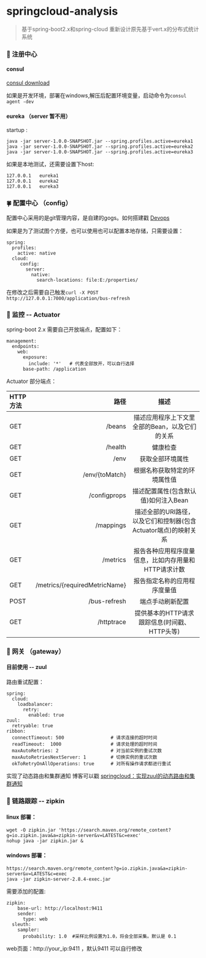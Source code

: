 # springcloud-analysis

> 基于spring-boot2.x和spring-cloud 重新设计原先基于vert.x的分布式统计系统

### 🌈 注册中心 

#### consul 

[consul download](http://www.consul.io/)

如果是开发环境，部署在windows,解压后配置环境变量，启动命令为``consul agent -dev``

#### eureka （server 暂不用） 

startup :

```
java -jar server-1.0.0-SNAPSHOT.jar --spring.profiles.active=eureka1
java -jar server-1.0.0-SNAPSHOT.jar --spring.profiles.active=eureka2
java -jar server-1.0.0-SNAPSHOT.jar --spring.profiles.active=eureka3
```

如果是本地测试，还需要设置下host:

```
127.0.0.1   eureka1
127.0.0.1   eureka2
127.0.0.1   eureka3
```

### 🍀 配置中心 （config） 

配置中心采用的是git管理内容，是自建的gogs。如何搭建戳 [Devops](http://7le.top/2017/10/09/%E7%8E%A9%E8%80%8DDevops%20Git+Gogs+Jenkins+Docker)

如果是为了测试图个方便，也可以使用也可以配置本地存储，只需要设置：

```
spring:
  profiles:
    active: native
  cloud:
     config:
       server:
         native:
           search-locations: file:E:/properties/ 
```
在修改之后需要自己触发``curl -X POST http://127.0.0.1:7000/application/bus-refresh``


### 🍁 监控 -- Actuator

spring-boot 2.x 需要自己开放端点，配置如下：
```
management:
  endpoints:
    web:
      exposure:
        include: '*'   # 代表全部放开，可以自行选择
      base-path: /application
```
Actuator 部分端点：

| HTTP 方法|     路径|   描述|
| :-------- | --------:| :------: |
|GET|/beans|描述应用程序上下文里全部的Bean，以及它们的关系|
|GET|/health|健康检查     |
|GET|/env|获取全部环境属性     |
|GET|/env/{toMatch}|根据名称获取特定的环境属性值     |
|GET|/configprops|描述配置属性(包含默认值)如何注入Bean     |
|GET|/mappings| 描述全部的URI路径，以及它们和控制器(包含Actuator端点)的映射关系    |
|GET|/metrics|报告各种应用程序度量信息，比如内存用量和HTTP请求计数   |
|GET|/metrics/{requiredMetricName}|报告指定名称的应用程序度量值     |
|POST|/bus-refresh|端点手动刷新配置     |
|GET|/httptrace|提供基本的HTTP请求跟踪信息(时间戳、HTTP头等)     |


### 🐧 网关 （gateway）

#### 目前使用 -- zuul

路由重试配置：

```
spring:
  cloud:
    loadbalancer:
      retry:
        enabled: true
zuul:
  retryable: true
ribbon:
  connectTimeout: 500                 # 请求连接的超时时间
  readTimeout:  1000                  # 请求处理的超时时间
  maxAutoRetries: 2                   # 对当前实例的重试次数
  maxAutoRetriesNextServer: 1         # 切换实例的重试次数
  okToRetryOnAllOperations: true      # 对所有操作请求都进行重试
```

实现了动态路由和集群通知  博客可以戳 [springcloud：实现zuul的动态路由和集群通知](http://7le.top/2018/04/18/springcloud%EF%BC%9A%E5%AE%9E%E7%8E%B0zuul%E7%9A%84%E5%8A%A8%E6%80%81%E8%B7%AF%E7%94%B1%E5%92%8C%E9%9B%86%E7%BE%A4%E9%80%9A%E7%9F%A5/)

### 🐳 链路跟踪 -- zipkin

#### linux 部署：

```
wget -O zipkin.jar 'https://search.maven.org/remote_content?g=io.zipkin.java&a=zipkin-server&v=LATEST&c=exec'
nohup java -jar zipkin.jar &  
```

#### windows 部署：

```
https://search.maven.org/remote_content?g=io.zipkin.java&a=zipkin-server&v=LATEST&c=exec
java -jar zipkin-server-2.8.4-exec.jar
```

需要添加的配置:
```
zipkin:
    base-url: http://localhost:9411
    sender:
      type: web
  sleuth:
    sampler:
      probability: 1.0  #采样比例设置为1.0，将会全部采集。默认是 0.1
```

web页面：http://your_ip:9411 ，默认9411 可以自行修改
